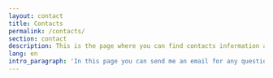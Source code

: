 ```yaml
---
layout: contact
title: Contacts
permalink: /contacts/
section: contact
description: This is the page where you can find contacts information about kalwalt alias Walter Perdan.
lang: en
intro_paragraph: 'In this page you can send me an email for any questions regarding my art, my applications and other info you require.'
---
```

